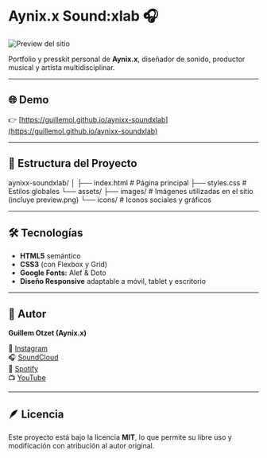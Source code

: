 # Aynix.x Sound:xlab 🎧

![Preview del sitio](assets/images/preview.png)

Portfolio y presskit personal de **Aynix.x**, diseñador de sonido, productor musical y artista multidisciplinar.

---

## 🌐 Demo
👉 [https://guillemol.github.io/aynixx-soundxlab](https://guillemol.github.io/aynixx-soundxlab)

---

## 🧩 Estructura del Proyecto
aynixx-soundxlab/
│
├── index.html # Página principal
├── styles.css # Estilos globales
└── assets/
├── images/ # Imágenes utilizadas en el sitio (incluye preview.png)
└── icons/ # Iconos sociales y gráficos

---

## 🛠️ Tecnologías
- **HTML5** semántico  
- **CSS3** (con Flexbox y Grid)  
- **Google Fonts:** Alef & Doto  
- **Diseño Responsive** adaptable a móvil, tablet y escritorio  

---

## 👤 Autor
**Guillem Otzet (Aynix.x)**  

🎵 [Instagram](https://www.instagram.com/aynix.x/)  
🎧 [SoundCloud](https://soundcloud.com/aynix-x)  
🎵 [Spotify](https://open.spotify.com/intl-es/artist/46JskuYfB9ryvmEtTFS91l)  
📺 [YouTube](https://www.youtube.com/@AyniX.X)

---

## 🪶 Licencia
Este proyecto está bajo la licencia **MIT**, lo que permite su libre uso y modificación con atribución al autor original.
